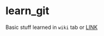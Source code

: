 
# learn_git 

Basic stuff learned in `wiki` tab or [LINK](https://github.com/anarinsk/learn_git/wiki)
